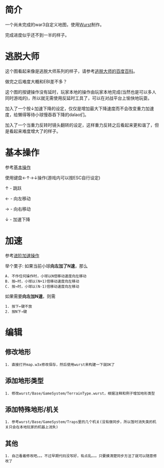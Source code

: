 # 简介

一个尚未完成的war3自定义地图，使用[Wurst](https://wurstlang.org/)制作。

完成进度似乎还不到一半的样子。

# 逃脱大师

这个图看起来像是逃脱大师系列的样子，请参考[逃脱大师的百度百科](https://baike.baidu.com/item/逃脱大师/20175006)。

做完之后难度大概和EBI差不多？

这个图的按键操作没有延时，玩家本地的操作由玩家本地完成(当然也是可以多人同时游戏的)，所以就无需使用反延时工具了，可以在对战平台上愉快地玩耍。

加入了一个按↓加速下降的设定，仅仅是增加最大下降速度而不会改变重力加速度，给懒得等待小球慢吞吞下降的dalao们。

加入了一个当重力反转时镜头翻转的设定，这样重力反转之后看起来更和谐了，但是看起来难度增大了的样子。

# 基本操作

参考[基本操作](https://baike.baidu.com/item/逃脱大师/20175006#1)

使用键盘←↑→↓操作(游戏内可以按ESC自行设定)

↑ - 跳跃

← - 向左移动

→ - 向右移动

↓ - 加速下降

# 加速

参考[进阶加速操作](https://baike.baidu.com/item/逃脱大师/20175006#2)

举个栗子: 如果当前小球**向左加了N速**，那么

    A. 不作任何操作时，小球以N倍移动速度向左移动
    B. 按←时，小球以(N+1)倍移动速度向左移动
    C. 按→时，小球以(N-1)倍移动速度向左移动

如果需要**向左加N速**，则需

    1. 按下←键不放
    2. 按N下→键

# 编辑

## 修改地形

    1. 直接打开map.w3x修改保存，然后使用wurst来构建一下就OK了

## 添加地形类型

    1. 修改wurst/Base/GameSystem/TerrainType.wurst，根据注释和例子增加地形类型

## 添加特殊地形/机关

    1. 参考wurst/Base/GameSystem/Traps里的几个机关(没有做同步，所以暂时消失类的机关只会在本地玩家的机器上消失)

## 其他

    1. 自己看着修改吧。。。不过早期代码没写好，有点乱。。。只要摸清楚同步方法了就可以随意修改了
